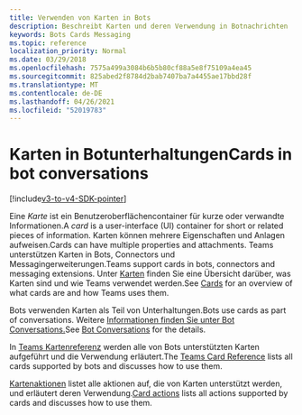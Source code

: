 ```yaml
---
title: Verwenden von Karten in Bots
description: Beschreibt Karten und deren Verwendung in Botnachrichten
keywords: Bots Cards Messaging
ms.topic: reference
localization_priority: Normal
ms.date: 03/29/2018
ms.openlocfilehash: 7575a499a3084b6b5b80cf88a5e8f75109a4ea45
ms.sourcegitcommit: 825abed2f8784d2bab7407ba7a4455ae17bbd28f
ms.translationtype: MT
ms.contentlocale: de-DE
ms.lasthandoff: 04/26/2021
ms.locfileid: "52019783"
---
```

# <a name="cards-in-bot-conversations"></a><span data-ttu-id="12d53-104">Karten in Botunterhaltungen</span><span class="sxs-lookup"><span data-stu-id="12d53-104">Cards in bot conversations</span></span>

[!include[v3-to-v4-SDK-pointer](~/includes/v3-to-v4-pointer-bots.md)]

<span data-ttu-id="12d53-105">Eine *Karte* ist ein Benutzeroberflächencontainer für kurze oder verwandte Informationen.</span><span class="sxs-lookup"><span data-stu-id="12d53-105">A *card* is a user-interface (UI) container for short or related pieces of information.</span></span> <span data-ttu-id="12d53-106">Karten können mehrere Eigenschaften und Anlagen aufweisen.</span><span class="sxs-lookup"><span data-stu-id="12d53-106">Cards can have multiple properties and attachments.</span></span> <span data-ttu-id="12d53-107">Teams unterstützen Karten in Bots, Connectors und Messagingerweiterungen.</span><span class="sxs-lookup"><span data-stu-id="12d53-107">Teams support cards in bots, connectors and messaging extensions.</span></span> <span data-ttu-id="12d53-108">Unter [Karten](~/task-modules-and-cards/what-are-cards.md) finden Sie eine Übersicht darüber, was Karten sind und wie Teams verwendet werden.</span><span class="sxs-lookup"><span data-stu-id="12d53-108">See [Cards](~/task-modules-and-cards/what-are-cards.md) for an overview of what cards are and how Teams uses them.</span></span>

<span data-ttu-id="12d53-109">Bots verwenden Karten als Teil von Unterhaltungen.</span><span class="sxs-lookup"><span data-stu-id="12d53-109">Bots use cards as part of conversations.</span></span> <span data-ttu-id="12d53-110">Weitere [Informationen finden Sie unter Bot Conversations.](~/resources/bot-v3/bot-conversations/bots-conversations.md)</span><span class="sxs-lookup"><span data-stu-id="12d53-110">See [Bot Conversations](~/resources/bot-v3/bot-conversations/bots-conversations.md) for the details.</span></span>

<span data-ttu-id="12d53-111">In [Teams Kartenreferenz](~/task-modules-and-cards/cards/cards-reference.md) werden alle von Bots unterstützten Karten aufgeführt und die Verwendung erläutert.</span><span class="sxs-lookup"><span data-stu-id="12d53-111">The [Teams Card Reference](~/task-modules-and-cards/cards/cards-reference.md) lists all cards supported by bots and discusses how to use them.</span></span>

<span data-ttu-id="12d53-112">[Kartenaktionen](~/task-modules-and-cards/cards/cards-actions.md) listet alle aktionen auf, die von Karten unterstützt werden, und erläutert deren Verwendung.</span><span class="sxs-lookup"><span data-stu-id="12d53-112">[Card actions](~/task-modules-and-cards/cards/cards-actions.md) lists all actions supported by cards and discusses how to use them.</span></span>
